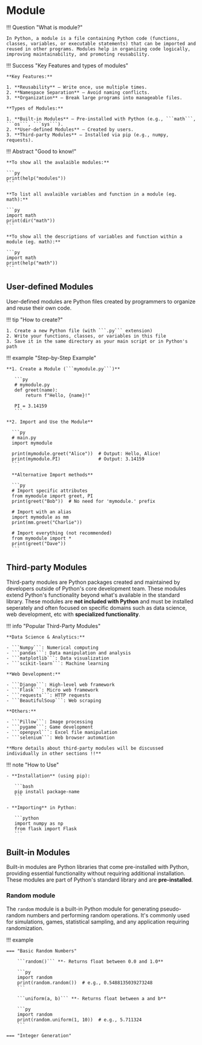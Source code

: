# Module

!!! Question "What is module?"

    In Python, a module is a file containing Python code (functions, classes, variables, or executable statements) that can be imported and reused in other programs. Modules help in organizing code logically, improving maintainability, and promoting reusability.

!!! Success "Key Features and types of modules"

    **Key Features:**

    1. **Reusability** – Write once, use multiple times.
    2. **Namespace Separation** – Avoid naming conflicts.
    3. **Organization** – Break large programs into manageable files.

    **Types of Modules:**

    1. **Built-in Modules** – Pre-installed with Python (e.g., ```math```, ```os```, ```sys```).
    2. **User-defined Modules** – Created by users.
    3. **Third-party Modules** – Installed via pip (e.g., numpy, requests).

!!! Abstract "Good to know!"

    **To show all the avalaible modules:**

    ```py
    print(help("modules"))
    ```

    **To list all avalaible variables and function in a module (eg. math):**

    ```py 
    import math
    print(dir("math"))
    ```

    **To show all the descriptions of variables and function within a module (eg. math):**

    ```py 
    import math
    print(help("math"))
    ```

## User-defined Modules
User-defined modules are Python files created by programmers to organize and reuse their own code.

!!! tip "How to create?"

    1. Create a new Python file (with ```.py``` extension)
    2. Write your functions, classes, or variables in this file
    3. Save it in the same directory as your main script or in Python's path

!!! example "Step-by-Step Example"

    **1. Create a Module (```mymodule.py```)**

       ```py 
       # mymodule.py
       def greet(name):
           return f"Hello, {name}!"

       PI = 3.14159
       ```
    
    **2. Import and Use the Module**

      ```py 
      # main.py
      import mymodule

      print(mymodule.greet("Alice"))  # Output: Hello, Alice!
      print(mymodule.PI)              # Output: 3.14159
      ```

      **Alternative Import methods**

      ```py 
      # Import specific attributes
      from mymodule import greet, PI
      print(greet("Bob"))  # No need for 'mymodule.' prefix

      # Import with an alias
      import mymodule as mm
      print(mm.greet("Charlie"))

      # Import everything (not recommended)
      from mymodule import *
      print(greet("Dave"))
      ```


## Third-party Modules
Third-party modules are Python packages created and maintained by developers outside of Python's core development team. These modules extend Python's functionality beyond what's available in the standard library. These modules are **not included with Python** and must be installed seperately and often focused on specific domains such as data science, web development, etc with **specialized functionality**. 

!!! info "Popular Third-Party Modules"

    **Data Science & Analytics:**
    
    - ```Numpy```: Numerical computing
    - ```pandas```: Data manipulation and analysis
    - ```matplotlib```: Data visualization
    - ```scikit-learn```: Machine learning

    **Web Development:**

    - ```Django```: High-level web framework
    - ```Flask```: Micro web framework
    - ```requests```: HTTP requests
    - ```BeautifulSoup```: Web scraping

    **Others:**

    - ```Pillow```: Image processing
    - ```pygame```: Game development
    - ```openpyxl```: Excel file manipulation
    - ```selenium```: Web browser automation

    **More details about third-party modules will be discussed individually in other sections !!**

!!! note "How to Use"

    - **Installation** (using pip):
       
       ```bash
       pip install package-name
       ```

    - **Importing** in Python:
       
       ```python
       import numpy as np
       from flask import Flask
       ```


## Built-in Modules
Built-in modules are Python libraries that come pre-installed with Python, providing essential functionality without requiring additional installation. These modules are part of Python's standard library and are **pre-installed**. 

### Random module 
The ```random``` module is a built-in Python module for generating pseudo-random numbers and performing random operations. It's commonly used for simulations, games, statistical sampling, and any application requiring randomization.

!!! example 

    === "Basic Random Numbers"

        ```random()``` **- Returns float between 0.0 and 1.0**

        ```py
        import random
        print(random.random())  # e.g., 0.5488135039273248
        ```

        ```uniform(a, b)``` **- Returns float between a and b**

        ```py
        import random
        print(random.uniform(1, 10))  # e.g., 5.711324
        ```

    === "Integer Generation"

        



















